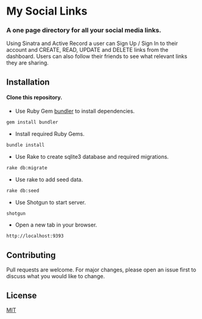 # My Social Links
### A one page directory for all your social media links.

Using Sinatra and Active Record a user can Sign Up / Sign In to their account and CREATE, READ, UPDATE and DELETE links from the dashboard.
Users can also follow their friends to see what relevant links they are sharing.

## Installation

#### Clone this repository.

- Use Ruby Gem [bundler](https://bundler.io/) to install dependencies.

``` bash
gem install bundler
```
- Install required Ruby Gems.
``` bash
bundle install
```

- Use Rake to create sqlite3 database and required migrations.

```bash
rake db:migrate
```

- Use rake to add seed data.
```bash
rake db:seed
```

- Use Shotgun to start server. 

```bash
shotgun
```
- Open a new tab in your browser.

``` bash
http://localhost:9393
```

## Contributing
Pull requests are welcome. For major changes, please open an issue first to discuss what you would like to change.

## License
[MIT](https://github.com/yehudabortz/my-social-links/blob/main/LICENSE)
